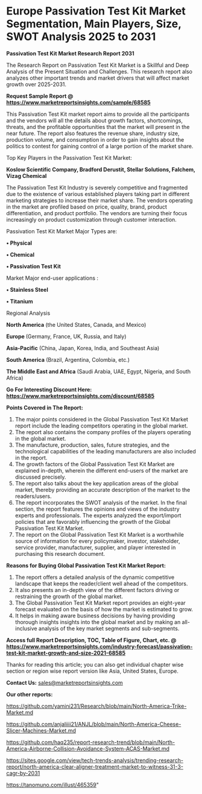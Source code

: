  # Europe Passivation Test Kit Market Segmentation, Main Players, Size, SWOT Analysis 2025 to 2031

<strong>Passivation Test Kit Market Research Report 2031</strong>

The Research Report on Passivation Test Kit Market is a Skillful and Deep Analysis of the Present Situation and Challenges. This research report also analyzes other important trends and market drivers that will affect market growth over 2025-2031.

<strong>Request Sample Report @ <a href=https://www.marketreportsinsights.com/sample/68585>https://www.marketreportsinsights.com/sample/68585</a></strong>

This Passivation Test Kit market report aims to provide all the participants and the vendors will all the details about growth factors, shortcomings, threats, and the profitable opportunities that the market will present in the near future. The report also features the revenue share, industry size, production volume, and consumption in order to gain insights about the politics to contest for gaining control of a large portion of the market share.

Top Key Players in the Passivation Test Kit Market:

<strong>Koslow Scientific Company, Bradford Derustit, Stellar Solutions, Falchem, Vizag Chemical</strong>

The Passivation Test Kit Industry is severely competitive and fragmented due to the existence of various established players taking part in different marketing strategies to increase their market share. The vendors operating in the market are profiled based on price, quality, brand, product differentiation, and product portfolio. The vendors are turning their focus increasingly on product customization through customer interaction.

Passivation Test Kit Market Major Types are:

<strong>• Physical

• Chemical

• Passivation Test Kit</strong>

Market Major end-user applications :

<strong>• Stainless Steel

• Titanium</strong>

Regional Analysis

</u><strong><b>North America</b></strong> (the United States, Canada, and Mexico)

<strong><b>Europe </b></strong>(Germany, France, UK, Russia, and Italy)

<strong><b>Asia-Pacific</b></strong> (China, Japan, Korea, India, and Southeast Asia)

<strong><b>South America</b></strong> (Brazil, Argentina, Colombia, etc.)

<strong><b>The Middle East and Africa</b></strong> (Saudi Arabia, UAE, Egypt, Nigeria, and South Africa)

<strong>Go For Interesting Discount Here: <a href=https://www.marketreportsinsights.com/discount/68585>https://www.marketreportsinsights.com/discount/68585</a></strong>

<strong>Points Covered in The Report:</strong>
<ol>
  <li>The major points considered in the Global Passivation Test Kit Market report include the leading competitors operating in the global market.</li>
  <li>The report also contains the company profiles of the players operating in the global market.</li>
  <li>The manufacture, production, sales, future strategies, and the technological capabilities of the leading manufacturers are also included in the report.</li>
  <li>The growth factors of the Global Passivation Test Kit Market are explained in-depth, wherein the different end-users of the market are discussed precisely.</li>
  <li>The report also talks about the key application areas of the global market, thereby providing an accurate description of the market to the readers/users.</li>
  <li>The report incorporates the SWOT analysis of the market. In the final section, the report features the opinions and views of the industry experts and professionals. The experts analyzed the export/import policies that are favorably influencing the growth of the Global Passivation Test Kit Market.</li>
  <li>The report on the Global Passivation Test Kit Market is a worthwhile source of information for every policymaker, investor, stakeholder, service provider, manufacturer, supplier, and player interested in purchasing this research document.</li>
</ol>
<strong>Reasons for Buying Global Passivation Test Kit Market Report:</strong>

<ol>
  <li>The report offers a detailed analysis of the dynamic competitive landscape that keeps the reader/client well ahead of the competitors.</li>
  <li>It also presents an in-depth view of the different factors driving or restraining the growth of the global market.</li>
  <li>The Global Passivation Test Kit Market report provides an eight-year forecast evaluated on the basis of how the market is estimated to grow.</li>
  <li>It helps in making aware business decisions by having providing thorough insights insights into the global market and by making an all-inclusive analysis of the key market segments and sub-segments.</li>
</ol>
<strong>Access full Report Description, TOC, Table of Figure, Chart, etc. @ <a href=https://www.marketreportsinsights.com/industry-forecast/passivation-test-kit-market-growth-and-size-2021-68585>https://www.marketreportsinsights.com/industry-forecast/passivation-test-kit-market-growth-and-size-2021-68585</a></strong>


Thanks for reading this article; you can also get individual chapter wise section or region wise report version like Asia, United States, Europe.

<strong>Contact Us:</strong>
sales@marketreportsinsights.com

<strong>Our other reports:</strong>

<a href=https://github.com/yamini231/Research/blob/main/North-America-Trike-Market.md>https://github.com/yamini231/Research/blob/main/North-America-Trike-Market.md</a>

<a href=https://github.com/anjaliiii21/ANJL/blob/main/North-America-Cheese-Slicer-Machines-Market.md>https://github.com/anjaliiii21/ANJL/blob/main/North-America-Cheese-Slicer-Machines-Market.md</a>

<a href=https://github.com/haq235/report-research-trend/blob/main/North-America-Airborne-Collision-Avoidance-System-ACAS-Market.md>https://github.com/haq235/report-research-trend/blob/main/North-America-Airborne-Collision-Avoidance-System-ACAS-Market.md</a>

<a href=https://sites.google.com/view/tech-trends-analysis/trending-research-report/north-america-clear-aligner-treatment-market-to-witness-31-3-cagr-by-2031>https://sites.google.com/view/tech-trends-analysis/trending-research-report/north-america-clear-aligner-treatment-market-to-witness-31-3-cagr-by-2031</a>

<a href=https://tanomuno.com/illust/465359>https://tanomuno.com/illust/465359</a>"
